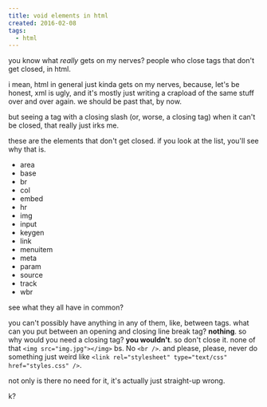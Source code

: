```yaml
---
title: void elements in html
created: 2016-02-08
tags:
  - html
---
```


you know what _really_ gets on my nerves? people who close tags that don't get closed, in html.

i mean, html in general just kinda gets on my nerves, because, let's be honest, xml is ugly,
and it's mostly just writing a crapload of the same stuff over and over again. we should be
past that, by now.

but seeing a tag with a closing slash (or, worse, a closing tag) when it can't be closed,
that really just irks me.

these are the elements that don't get closed. if you look at the list, you'll see why that is.

* area
* base
* br
* col
* embed
* hr
* img
* input
* keygen
* link
* menuitem
* meta
* param
* source
* track
* wbr

see what they all have in common?

you can't possibly have anything in any of them, like, between tags. what can you put between
an opening and closing line break tag? **nothing**. so why would you need a closing tag?  **you wouldn't**.
so don't close it. none of that `<img src="img.jpg"></img>` bs. No `<br />`. and please, please,
never do something just weird like `<link rel="stylesheet" type="text/css" href="styles.css" />`.

not only is there no need for it, it's actually just straight-up wrong.

k?
